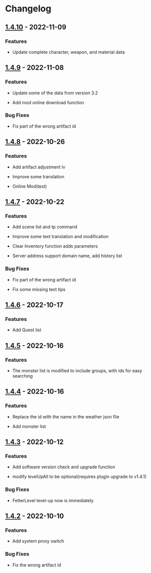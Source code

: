 # Changelog

## [1.4.10] - 2022-11-09

### Features

- Update complete character, weapon, and material data

## [1.4.9] - 2022-11-08

### Features

- Update some of the data from version 3.2

- Add mod online download function

### Bug Fixes

- Fix part of the wrong artifact id

## [1.4.8] - 2022-10-26

### Features

- Add artifact adjustment lv

- Improve some translation

- Online Mod(test)

## [1.4.7] - 2022-10-22

### Features

- Add scene list and tp command

- Improve some text translation and modification

- Clear Inventory function adds parameters

- Server address support domain name, add history list

### Bug Fixes

- Fix part of the wrong artifact id

- Fix some missing text tips

## [1.4.6] - 2022-10-17

### Features

- Add Quest list

## [1.4.5] - 2022-10-16

### Features

- The monster list is modified to include groups, with ids for easy searching

## [1.4.4] - 2022-10-16

### Features

- Replace the id with the name in the weather json file

- Add monster list

## [1.4.3] - 2022-10-12

### Features

- Add software version check and upgrade function

- modify levelUpAll to be optional(requires plugin upgrade to v1.4.1)

### Bug Fixes

- FetterLevel level-up now is immediately

## [1.4.2] - 2022-10-10

### Features

- Add system proxy switch

### Bug Fixes

- Fix the wrong artifact id

[1.4.10]: https://github.com/jianxingxuejian/grasscutter-tools/compare/v1.4.9...v1.4.10
[1.4.9]: https://github.com/jianxingxuejian/grasscutter-tools/compare/v1.4.8...v1.4.9
[1.4.8]: https://github.com/jianxingxuejian/grasscutter-tools/compare/v1.4.7...v1.4.8
[1.4.7]: https://github.com/jianxingxuejian/grasscutter-tools/compare/v1.4.6...v1.4.7
[1.4.6]: https://github.com/jianxingxuejian/grasscutter-tools/compare/v1.4.5...v1.4.6
[1.4.5]: https://github.com/jianxingxuejian/grasscutter-tools/compare/v1.4.4...v1.4.5
[1.4.4]: https://github.com/jianxingxuejian/grasscutter-tools/compare/v1.4.3...v1.4.4
[1.4.3]: https://github.com/jianxingxuejian/grasscutter-tools/compare/v1.4.2...v1.4.3
[1.4.2]: https://github.com/jianxingxuejian/grasscutter-tools/releases/tag/v1.4.2
